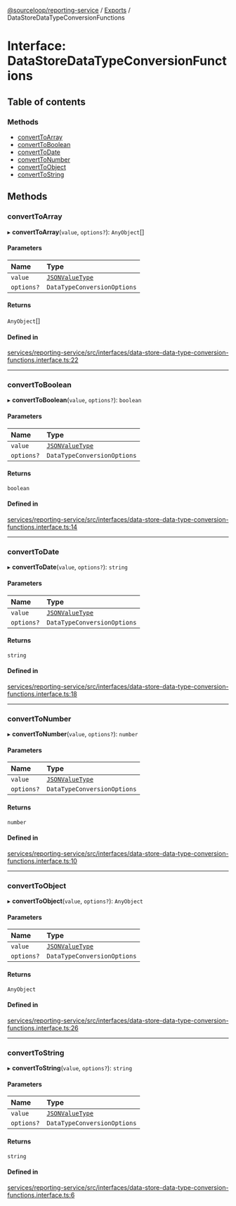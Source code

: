 [@sourceloop/reporting-service](../README.md) / [Exports](../modules.md) / DataStoreDataTypeConversionFunctions

# Interface: DataStoreDataTypeConversionFunctions

## Table of contents

### Methods

- [convertToArray](DataStoreDataTypeConversionFunctions.md#converttoarray)
- [convertToBoolean](DataStoreDataTypeConversionFunctions.md#converttoboolean)
- [convertToDate](DataStoreDataTypeConversionFunctions.md#converttodate)
- [convertToNumber](DataStoreDataTypeConversionFunctions.md#converttonumber)
- [convertToObject](DataStoreDataTypeConversionFunctions.md#converttoobject)
- [convertToString](DataStoreDataTypeConversionFunctions.md#converttostring)

## Methods

### convertToArray

▸ **convertToArray**(`value`, `options?`): `AnyObject`[]

#### Parameters

| Name | Type |
| :------ | :------ |
| `value` | [`JSONValueType`](../modules.md#jsonvaluetype) |
| `options?` | `DataTypeConversionOptions` |

#### Returns

`AnyObject`[]

#### Defined in

[services/reporting-service/src/interfaces/data-store-data-type-conversion-functions.interface.ts:22](https://github.com/sourcefuse/loopback4-microservice-catalog/blob/93a7f917/services/reporting-service/src/interfaces/data-store-data-type-conversion-functions.interface.ts#L22)

___

### convertToBoolean

▸ **convertToBoolean**(`value`, `options?`): `boolean`

#### Parameters

| Name | Type |
| :------ | :------ |
| `value` | [`JSONValueType`](../modules.md#jsonvaluetype) |
| `options?` | `DataTypeConversionOptions` |

#### Returns

`boolean`

#### Defined in

[services/reporting-service/src/interfaces/data-store-data-type-conversion-functions.interface.ts:14](https://github.com/sourcefuse/loopback4-microservice-catalog/blob/93a7f917/services/reporting-service/src/interfaces/data-store-data-type-conversion-functions.interface.ts#L14)

___

### convertToDate

▸ **convertToDate**(`value`, `options?`): `string`

#### Parameters

| Name | Type |
| :------ | :------ |
| `value` | [`JSONValueType`](../modules.md#jsonvaluetype) |
| `options?` | `DataTypeConversionOptions` |

#### Returns

`string`

#### Defined in

[services/reporting-service/src/interfaces/data-store-data-type-conversion-functions.interface.ts:18](https://github.com/sourcefuse/loopback4-microservice-catalog/blob/93a7f917/services/reporting-service/src/interfaces/data-store-data-type-conversion-functions.interface.ts#L18)

___

### convertToNumber

▸ **convertToNumber**(`value`, `options?`): `number`

#### Parameters

| Name | Type |
| :------ | :------ |
| `value` | [`JSONValueType`](../modules.md#jsonvaluetype) |
| `options?` | `DataTypeConversionOptions` |

#### Returns

`number`

#### Defined in

[services/reporting-service/src/interfaces/data-store-data-type-conversion-functions.interface.ts:10](https://github.com/sourcefuse/loopback4-microservice-catalog/blob/93a7f917/services/reporting-service/src/interfaces/data-store-data-type-conversion-functions.interface.ts#L10)

___

### convertToObject

▸ **convertToObject**(`value`, `options?`): `AnyObject`

#### Parameters

| Name | Type |
| :------ | :------ |
| `value` | [`JSONValueType`](../modules.md#jsonvaluetype) |
| `options?` | `DataTypeConversionOptions` |

#### Returns

`AnyObject`

#### Defined in

[services/reporting-service/src/interfaces/data-store-data-type-conversion-functions.interface.ts:26](https://github.com/sourcefuse/loopback4-microservice-catalog/blob/93a7f917/services/reporting-service/src/interfaces/data-store-data-type-conversion-functions.interface.ts#L26)

___

### convertToString

▸ **convertToString**(`value`, `options?`): `string`

#### Parameters

| Name | Type |
| :------ | :------ |
| `value` | [`JSONValueType`](../modules.md#jsonvaluetype) |
| `options?` | `DataTypeConversionOptions` |

#### Returns

`string`

#### Defined in

[services/reporting-service/src/interfaces/data-store-data-type-conversion-functions.interface.ts:6](https://github.com/sourcefuse/loopback4-microservice-catalog/blob/93a7f917/services/reporting-service/src/interfaces/data-store-data-type-conversion-functions.interface.ts#L6)
